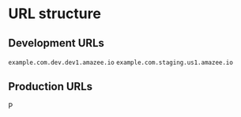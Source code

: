 # URL structure

## Development URLs
`example.com.dev.dev1.amazee.io`
`example.com.staging.us1.amazee.io`

## Production URLs



P
